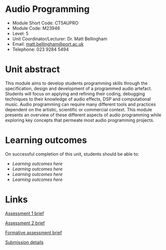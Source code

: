 
# Audio Programming

* Module Short Code: CT5AUPRO
* Module Code: M23946
* Level: 5
* Unit Coordinator/Lecturer: Dr. Matt Bellingham
* Email: <matt.bellingham@port.ac.uk>
* Telephone: 023 9284 5494

# Unit abstract
This module aims to develop students programming skills through the specification, design and development of a programmed audio artefact. Students will focus on applying and refining their coding, debugging techniques to their knowledge of audio effects, DSP and computational music. Audio programming can require many different tools and practices dependent on the artistic, scientific or commercial context. This module presents an overview of these different aspects of audio programming while exploring key concepts that permeate most audio programming projects.

# Learning outcomes
On successful completion of this unit, students should be able to:

* *Learning outcomes here*
* *Learning outcomes here*
* *Learning outcomes here*
* *Learning outcomes here*

# Links

[Assessment 1 brief](https://github.com/mattbport/assessment_test/blob/main/assessment1.md)

[Assessment 2 brief](https://github.com/mattbport/assessment_test/blob/main/assessment2.md)

[Formative assessment brief](https://github.com/mattbport/assessment_test/blob/main/formative_assessment.md)

[Submission details](https://github.com/mattbport/assessment_test/blob/main/submission_details.md)